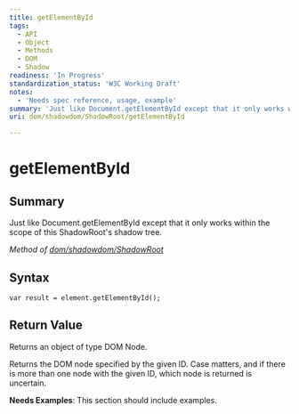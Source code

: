 ```yaml
---
title: getElementById
tags:
  - API
  - Object
  - Methods
  - DOM
  - Shadow
readiness: 'In Progress'
standardization_status: 'W3C Working Draft'
notes:
  - 'Needs spec reference, usage, example'
summary: 'Just like Document.getElementById except that it only works within the scope of this ShadowRoot''s shadow tree.'
uri: dom/shadowdom/ShadowRoot/getElementById

---
```

# getElementById

## Summary

Just like Document.getElementById except that it only works within the scope of this ShadowRoot's shadow tree.

*Method of [dom/shadowdom/ShadowRoot](/dom/shadowdom/ShadowRoot)*

## Syntax

``` {.js}
var result = element.getElementById();
```

## Return Value

Returns an object of type DOM Node.

Returns the DOM node specified by the given ID. Case matters, and if there is more than one node with the given ID, which node is returned is uncertain.

**Needs Examples**: This section should include examples.

